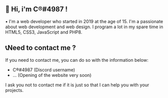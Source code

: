 <h2>👋 Hi, i'm C®#4987 ! </h2>

<p>• I'm a web developer who started in 2019 at the age of 15. I'm a passionate about web development and web design. I program a lot in my spare time in HTML5, CSS3, JavaScript and PHP8.</p>

<h2> 📞Need to contact me ?</h2>

<p>If you need to contact me, you can do so with the information below:</p>

<ul>
  <li>C®#4987 (Discord username)</li>
  <li>... (Opening of the website very soon)</li>
</ul>

<p>I ask you not to contact me if it is just so that I can help you with your projects.</p>
